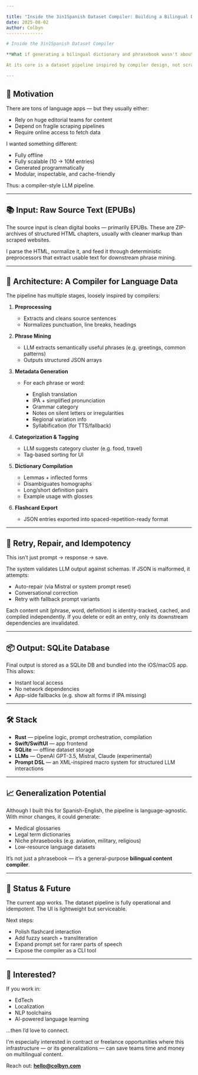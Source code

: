 ```yaml
---

title: "Inside the 3in1Spanish Dataset Compiler: Building a Bilingual Dictionary, Phrasebook, and Flashcard App with LLMs"
date: 2025-08-02
author: Colbyn
--------------

# Inside the 3in1Spanish Dataset Compiler

**What if generating a bilingual dictionary and phrasebook wasn't about writing static content by hand, but compiling it — like code?** That’s the idea behind my 3in1Spanish app, a fully offline-native iOS/macOS app that bundles a dictionary, phrasebook, and flashcards into a single lightweight tool.

At its core is a dataset pipeline inspired by compiler design, not scraping or prompt spam. This post dives into how the system works, what problems it solves, and why it’s built to scale.

---
```


## 🧱 Motivation

There are tons of language apps — but they usually either:

* Rely on huge editorial teams for content
* Depend on fragile scraping pipelines
* Require online access to fetch data

I wanted something different:

* Fully offline
* Fully scalable (10 → 10M entries)
* Generated programmatically
* Modular, inspectable, and cache-friendly

Thus: a compiler-style LLM pipeline.

---

## 📚 Input: Raw Source Text (EPUBs)

The source input is clean digital books — primarily EPUBs. These are ZIP-archives of structured HTML chapters, usually with cleaner markup than scraped websites.

I parse the HTML, normalize it, and feed it through deterministic preprocessors that extract usable text for downstream phrase mining.

---

## 🔧 Architecture: A Compiler for Language Data

The pipeline has multiple stages, loosely inspired by compilers:

1. **Preprocessing**

   * Extracts and cleans source sentences
   * Normalizes punctuation, line breaks, headings

2. **Phrase Mining**

   * LLM extracts semantically useful phrases (e.g. greetings, common patterns)
   * Outputs structured JSON arrays

3. **Metadata Generation**

   * For each phrase or word:

     * English translation
     * IPA + simplified pronunciation
     * Grammar category
     * Notes on silent letters or irregularities
     * Regional variation info
     * Syllabification (for TTS/fallback)

4. **Categorization & Tagging**

   * LLM suggests category cluster (e.g. food, travel)
   * Tag-based sorting for UI

5. **Dictionary Compilation**

   * Lemmas + inflected forms
   * Disambiguates homographs
   * Long/short definition pairs
   * Example usage with glosses

6. **Flashcard Export**

   * JSON entries exported into spaced-repetition-ready format

---

## 🔄 Retry, Repair, and Idempotency

This isn’t just prompt → response → save.

The system validates LLM output against schemas. If JSON is malformed, it attempts:

* Auto-repair (via Mistral or system prompt reset)
* Conversational correction
* Retry with fallback prompt variants

Each content unit (phrase, word, definition) is identity-tracked, cached, and compiled independently. If you delete or edit an entry, only its downstream dependencies are invalidated.

---

## 📦 Output: SQLite Database

Final output is stored as a SQLite DB and bundled into the iOS/macOS app. This allows:

* Instant local access
* No network dependencies
* App-side fallbacks (e.g. show alt forms if IPA missing)

---

## 🛠 Stack

* **Rust** — pipeline logic, prompt orchestration, compilation
* **Swift/SwiftUI** — app frontend
* **SQLite** — offline dataset storage
* **LLMs** — OpenAI GPT-3.5, Mistral, Claude (experimental)
* **Prompt DSL** — an XML-inspired macro system for structured LLM interactions

---

## 📈 Generalization Potential

Although I built this for Spanish-English, the pipeline is language-agnostic. With minor changes, it could generate:

* Medical glossaries
* Legal term dictionaries
* Niche phrasebooks (e.g. aviation, military, religious)
* Low-resource language datasets

It’s not just a phrasebook — it’s a general-purpose **bilingual content compiler**.

---

## 🧪 Status & Future

The current app works. The dataset pipeline is fully operational and idempotent. The UI is lightweight but serviceable.

Next steps:

* Polish flashcard interaction
* Add fuzzy search + transliteration
* Expand prompt set for rarer parts of speech
* Expose the compiler as a CLI tool

---

## 🤝 Interested?

If you work in:

* EdTech
* Localization
* NLP toolchains
* AI-powered language learning

…then I’d love to connect.

I'm especially interested in contract or freelance opportunities where this infrastructure — or its generalizations — can save teams time and money on multilingual content.

Reach out: **[hello@colbyn.com](mailto:hello@colbyn.com)**
